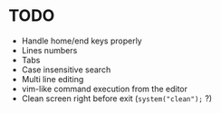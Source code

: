 # TODO

* Handle home/end keys properly
* Lines numbers
* Tabs
* Case insensitive search
* Multi line editing
* vim-like command execution from the editor
* Clean screen right before exit (`system("clean");` ?)
